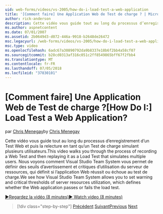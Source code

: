 ```yaml
---
uid: web-forms/videos/vs-2005/how-do-i-load-test-a-web-application
title: '[Comment faire] Une Application Web de Test de charge ? | Microsoft Docs'
author: rick-anderson
description: Cette vidéo vous guide tout au long du processus d’enregistrement d’un Test Web et puis la relecture en tant qu’un Test de charge simulant plusieurs utilisateurs. Nous voyons comment Visual Studio...
ms.author: aspnetcontent
ms.date: 07/01/2007
ms.assetid: 2b0649d3-d072-446a-9918-b2648de26472
msc.legacyurl: /web-forms/videos/vs-2005/how-do-i-load-test-a-web-application
msc.type: video
ms.openlocfilehash: 6adc67a30890792da9b8337e18b6f2bb4a58cf07
ms.sourcegitcommit: b28cd0313af316c051c2ff8549865bff67f2fbb4
ms.translationtype: MT
ms.contentlocale: fr-FR
ms.lasthandoff: 07/05/2018
ms.locfileid: "37830101"
---
```

<a name="how-do-i-load-test-a-web-application"></a><span data-ttu-id="617a5-105">[Comment faire] Une Application Web de Test de charge ?</span><span class="sxs-lookup"><span data-stu-id="617a5-105">[How Do I:] Load Test a Web Application?</span></span>
====================
<span data-ttu-id="617a5-106">par [Chris Menegay](https://twitter.com/CMenegay)</span><span class="sxs-lookup"><span data-stu-id="617a5-106">by [Chris Menegay](https://twitter.com/CMenegay)</span></span>

<span data-ttu-id="617a5-107">Cette vidéo vous guide tout au long du processus d’enregistrement d’un Test Web et puis la relecture en tant qu’un Test de charge simulant plusieurs utilisateurs.</span><span class="sxs-lookup"><span data-stu-id="617a5-107">This video walks you through the process of recording a Web Test and then replaying it as a Load Test that simulates multiple users.</span></span> <span data-ttu-id="617a5-108">Nous voyons comment Visual Studio Team System vous permet de définir des seuils d’avertissement et critiques d’utilisation du serveur de ressources, qui définit si l’application Web réussit ou échoue au test de charge.</span><span class="sxs-lookup"><span data-stu-id="617a5-108">We see how Visual Studio Team System allows you to set warning and critical thresholds of server resources utilization, which defines whether the Web application passes or fails the load test.</span></span>

[<span data-ttu-id="617a5-109">&#9654;Regardez la vidéo (8 minutes)</span><span class="sxs-lookup"><span data-stu-id="617a5-109">&#9654; Watch video (8 minutes)</span></span>](https://channel9.msdn.com/Blogs/ASP-NET-Site-Videos/how-do-i-load-test-a-web-application)

> [!div class="step-by-step"]
> <span data-ttu-id="617a5-110">[Précédent](how-do-i-practice-test-driven-development.md)
> [Suivant](how-do-i-tune-web-application-performance-with-profiling.md)</span><span class="sxs-lookup"><span data-stu-id="617a5-110">[Previous](how-do-i-practice-test-driven-development.md)
[Next](how-do-i-tune-web-application-performance-with-profiling.md)</span></span>
